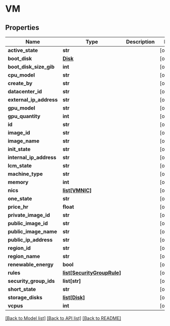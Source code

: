 # VM

## Properties
Name | Type | Description | Notes
------------ | ------------- | ------------- | -------------
**active_state** | **str** |  | [optional] 
**boot_disk** | [**Disk**](Disk.md) |  | [optional] 
**boot_disk_size_gib** | **int** |  | [optional] 
**cpu_model** | **str** |  | [optional] 
**create_by** | **str** |  | [optional] 
**datacenter_id** | **str** |  | [optional] 
**external_ip_address** | **str** |  | [optional] 
**gpu_model** | **str** |  | [optional] 
**gpu_quantity** | **int** |  | [optional] 
**id** | **str** |  | [optional] 
**image_id** | **str** |  | [optional] 
**image_name** | **str** |  | [optional] 
**init_state** | **str** |  | [optional] 
**internal_ip_address** | **str** |  | [optional] 
**lcm_state** | **str** |  | [optional] 
**machine_type** | **str** |  | [optional] 
**memory** | **int** |  | [optional] 
**nics** | [**list[VMNIC]**](VMNIC.md) |  | [optional] 
**one_state** | **str** |  | [optional] 
**price_hr** | **float** |  | [optional] 
**private_image_id** | **str** |  | [optional] 
**public_image_id** | **str** |  | [optional] 
**public_image_name** | **str** |  | [optional] 
**public_ip_address** | **str** |  | [optional] 
**region_id** | **str** |  | [optional] 
**region_name** | **str** |  | [optional] 
**renewable_energy** | **bool** |  | [optional] 
**rules** | [**list[SecurityGroupRule]**](SecurityGroupRule.md) |  | [optional] 
**security_group_ids** | **list[str]** |  | [optional] 
**short_state** | **str** |  | [optional] 
**storage_disks** | [**list[Disk]**](Disk.md) |  | [optional] 
**vcpus** | **int** |  | [optional] 

[[Back to Model list]](../README.md#documentation-for-models) [[Back to API list]](../README.md#documentation-for-api-endpoints) [[Back to README]](../README.md)


